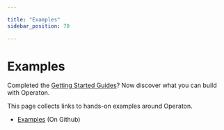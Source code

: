 ```yaml
---

title: "Examples"
sidebar_position: 70

---
```

# Examples

Completed the [Getting Started Guides](../../get-started/index.md)? Now discover what you can build with Operaton.

This page collects links to hands-on examples around Operaton.

* [Examples](https://github.com/operaton/operaton-bpm-examples) (On Github)
